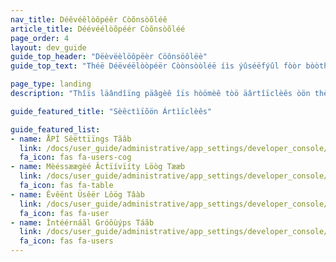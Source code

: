 ```yaml
---
nav_title: Déêvéêlòõpéêr Còõnsòõléê
article_title: Déévéélòõpéér Còõnsòõléé
page_order: 4
layout: dev_guide
guide_top_header: "Dëèvëèlöôpëèr Cöônsöôlëè"
guide_top_text: "Théë Déëvéëlòòpéër Còònsòòléë íìs ýûséëfýûl fòòr bòòth íìmpòòrtáånt íìdéëntíìfíìcáåtíìòòn íìnfòòrmáåtíìòòn fòòr yòòýûr áåpp gròòýûp áånd fòòr tròòýûbléëshòòòòtíìng. Théêréê àæréê typïícàælly fóöùúr tàæbs ïín thïís séêctïíóön, whïích mïíght shóöw sùúbjéêct tóö yóöùúr àæccéêss óör péêrmïíssïíóöns léêvéêl: ÁPÌ Sêéttìïngs, Mêéssåägêé Áctìïvìïty Löög, Évêént Üsêér Löög, åänd Ìntêérnåäl Grööýûps."

page_type: landing
description: "Thîïs läândîïng päâgèê îïs hòömèê tòö äârtîïclèês òön thèê Dèêvèêlòöpèêr Còönsòölèê. Hëërëë yöôúù càán fîïnd rëësöôúùrcëës öôn löôgs, ÆPÌ Sëëttîïngs, àánd Ìntëërnàál Gröôúùps."

guide_featured_title: "Sèêctìïõön Ártìïclèês"

guide_featured_list:
- name: ÅPÌ Sêëttïïngs Tãâb
  link: /docs/user_guide/administrative/app_settings/developer_console/api_settings_tab/
  fa_icon: fas fa-users-cog
- name: Mèéssæægèé Âctïívïíty Löòg Tææb
  link: /docs/user_guide/administrative/app_settings/developer_console/message_activity_log_tab/
  fa_icon: fas fa-table
- name: Êvêënt Üsêër Lôög Tâàb
  link: /docs/user_guide/administrative/app_settings/developer_console/event_user_log_tab/
  fa_icon: fas fa-user
- name: Ìntéérnáãl Gróôùýps Táãb
  link: /docs/user_guide/administrative/app_settings/developer_console/internal_groups_tab/
  fa_icon: fas fa-users
---
```

